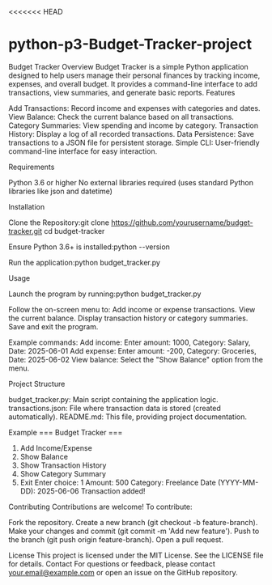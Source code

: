 <<<<<<< HEAD
# python-p3-Budget-Tracker-project
Budget Tracker
Overview
Budget Tracker is a simple Python application designed to help users manage their personal finances by tracking income, expenses, and overall budget. It provides a command-line interface to add transactions, view summaries, and generate basic reports.
Features

Add Transactions: Record income and expenses with categories and dates.
View Balance: Check the current balance based on all transactions.
Category Summaries: View spending and income by category.
Transaction History: Display a log of all recorded transactions.
Data Persistence: Save transactions to a JSON file for persistent storage.
Simple CLI: User-friendly command-line interface for easy interaction.

Requirements

Python 3.6 or higher
No external libraries required (uses standard Python libraries like json and datetime)

Installation

Clone the Repository:git clone https://github.com/yourusername/budget-tracker.git
cd budget-tracker


Ensure Python 3.6+ is installed:python --version


Run the application:python budget_tracker.py



Usage

Launch the program by running:python budget_tracker.py


Follow the on-screen menu to:
Add income or expense transactions.
View the current balance.
Display transaction history or category summaries.
Save and exit the program.


Example commands:
Add income: Enter amount: 1000, Category: Salary, Date: 2025-06-01
Add expense: Enter amount: -200, Category: Groceries, Date: 2025-06-02
View balance: Select the "Show Balance" option from the menu.



Project Structure

budget_tracker.py: Main script containing the application logic.
transactions.json: File where transaction data is stored (created automatically).
README.md: This file, providing project documentation.

Example
=== Budget Tracker ===
1. Add Income/Expense
2. Show Balance
3. Show Transaction History
4. Show Category Summary
5. Exit
Enter choice: 1
Amount: 500
Category: Freelance
Date (YYYY-MM-DD): 2025-06-06
Transaction added!

Contributing
Contributions are welcome! To contribute:

Fork the repository.
Create a new branch (git checkout -b feature-branch).
Make your changes and commit (git commit -m 'Add new feature').
Push to the branch (git push origin feature-branch).
Open a pull request.

License
This project is licensed under the MIT License. See the LICENSE file for details.
Contact
For questions or feedback, please contact your.email@example.com or open an issue on the GitHub repository.
